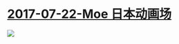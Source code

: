 # [2017-07-22-Moe 日本动画场](http://bangumi.bilibili.com/moe/2017/jp/mobile/)
![](https://bilicover2017.github.io/iOS/2017-07-22.jpg)